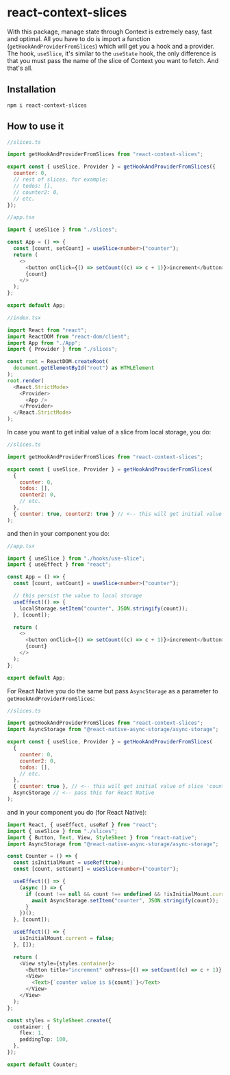 # react-context-slices

With this package, manage state through Context is extremely easy, fast and optimal. All you have to do is import a function (`getHookAndProviderFromSlices`) which will get you a hook and a provider. The hook, `useSlice`, it's similar to the `useState` hook, the only difference is that you must pass the name of the slice of Context you want to fetch. And that's all.

## Installation

`npm i react-context-slices`

## How to use it

```javascript
//slices.ts

import getHookAndProviderFromSlices from "react-context-slices";

export const { useSlice, Provider } = getHookAndProviderFromSlices({
  counter: 0,
  // rest of slices, for example:
  // todos: [],
  // counter2: 0,
  // etc.
});
```

```typescript
//app.tsx

import { useSlice } from "./slices";

const App = () => {
  const [count, setCount] = useSlice<number>("counter");
  return (
    <>
      <button onClick={() => setCount((c) => c + 1)}>increment</button>
      {count}
    </>
  );
};

export default App;
```

```javascript
//index.tsx

import React from "react";
import ReactDOM from "react-dom/client";
import App from "./App";
import { Provider } from "./slices";

const root = ReactDOM.createRoot(
  document.getElementById("root") as HTMLElement
);
root.render(
  <React.StrictMode>
    <Provider>
      <App />
    </Provider>
  </React.StrictMode>
);
```

In case you want to get initial value of a slice from local storage, you do:

```javascript
//slices.ts

import getHookAndProviderFromSlices from "react-context-slices";

export const { useSlice, Provider } = getHookAndProviderFromSlices(
  {
    counter: 0,
    todos: [],
    counter2: 0,
    // etc.
  },
  { counter: true, counter2: true } // <-- this will get initial value of slice from local storage for slices 'counter' and 'counter2', but not for 'todos' slice.
);
```

and then in your component you do:

```typescript
//app.tsx

import { useSlice } from "./hooks/use-slice";
import { useEffect } from "react";

const App = () => {
  const [count, setCount] = useSlice<number>("counter");

  // this persist the value to local storage
  useEffect(() => {
    localStorage.setItem("counter", JSON.stringify(count));
  }, [count]);

  return (
    <>
      <button onClick={() => setCount((c) => c + 1)}>increment</button>
      {count}
    </>
  );
};

export default App;
```

For React Native you do the same but pass `AsyncStorage` as a parameter to `getHookAndProviderFromSlices`:

```javascript
//slices.ts

import getHookAndProviderFromSlices from "react-context-slices";
import AsyncStorage from "@react-native-async-storage/async-storage";

export const { useSlice, Provider } = getHookAndProviderFromSlices(
  {
    counter: 0,
    counter2: 0,
    todos: [],
    // etc.
  },
  { counter: true }, // <-- this will get initial value of slice 'counter' from local storage
  AsyncStorage // <-- pass this for React Native
);
```

and in your component you do (for React Native):

```typescript
import React, { useEffect, useRef } from "react";
import { useSlice } from "./slices";
import { Button, Text, View, StyleSheet } from "react-native";
import AsyncStorage from "@react-native-async-storage/async-storage";

const Counter = () => {
  const isInitialMount = useRef(true);
  const [count, setCount] = useSlice<number>("counter");

  useEffect(() => {
    (async () => {
      if (count !== null && count !== undefined && !isInitialMount.current) {
        await AsyncStorage.setItem("counter", JSON.stringify(count));
      }
    })();
  }, [count]);

  useEffect(() => {
    isInitialMount.current = false;
  }, []);

  return (
    <View style={styles.container}>
      <Button title="increment" onPress={() => setCount((c) => c + 1)} />
      <View>
        <Text>{`counter value is ${count}`}</Text>
      </View>
    </View>
  );
};

const styles = StyleSheet.create({
  container: {
    flex: 1,
    paddingTop: 100,
  },
});

export default Counter;
```
